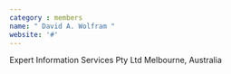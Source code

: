 ```yaml
---
category : members
name: " David A. Wolfram " 
website: '#'
---
```

Expert Information Services Pty Ltd
Melbourne, Australia

